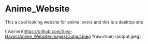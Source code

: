 # Anime_Website
This a cool looking website for anime lovers and this is a desktop site


![Anime](https://github.com/Siva-Havoc/Anime_Website/images/Output.jpeg ?raw=true)
(output.jpeg)

